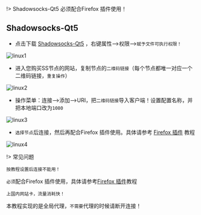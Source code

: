 
!> Shadowsocks-Qt5 必须配合Firefox 插件使用！

## Shadowsocks-Qt5

* 点击下载 [Shadowsocks-Qt5](https://www.5nd.xyz/linux/Shadowsocks-Qt5.AppImage) ，右键属性-->权限-->`赋予文件可执行权限！`

![linux1](https://www.5nd.xyz/linux/sq1.gif ':size=720')

* 进入您购买SS节点的网站，复制节点的`二维码链接`（每个节点都唯一对应一个二维码链接，`重复操作`）

![linux2](https://www.5nd.xyz/linux/sq2.gif ':size=720')

* 操作菜单：连接-->添加-->URI，把`二维码链接`导入客户端！设置配置名称，并把本地端口改为`1080`

![linux3](https://www.5nd.xyz/linux/sq3.gif ':size=720')

* `选择节点`后连接，然后再配合Firefox 插件使用。具体请参考 [Firefox 插件](firefox) 教程

![linux4](https://www.5nd.xyz/linux/sq4.gif ':size=720')

!> 常见问题

  ```shell
按教程设置后连接不能用！
```
`必须`配合Firefox 插件使用，具体请参考[Firefox 插件](firefox)教程

  ```shell
上国内网站卡，流量消耗快！
```
本教程实现的是全局代理，`不需要`代理的时候请断开连接！
